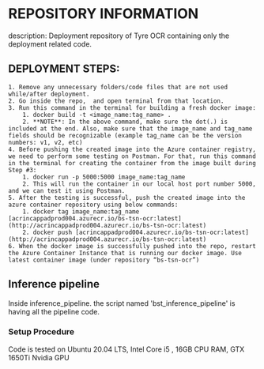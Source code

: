 
# REPOSITORY INFORMATION

description: Deployment repository of Tyre OCR containing only the deployment related code.

## DEPLOYMENT STEPS:
    1. Remove any unnecessary folders/code files that are not used while/after deployment.
    2. Go inside the repo,  and open terminal from that location.
    3. Run this command in the terminal for building a fresh docker image: 
        1. docker build -t <image_name:tag_name> .
        2. **NOTE**: In the above command, make sure the dot(.) is included at the end. Also, make sure that the image_name and tag_name fields should be recognizable (example tag_name can be the version numbers: v1, v2, etc)
    4. Before pushing the created image into the Azure container registry, we need to perform some testing on Postman. For that, run this command in the terminal for creating the container from the image built during Step #3:
        1. docker run -p 5000:5000 image_name:tag_name
        2. This will run the container in our local host port number 5000, and we can test it using Postman.
    5. After the testing is successful, push the created image into the azure container repository using below commands:
        1. docker tag image_name:tag_name [acrincappadprod004.azurecr.io/bs-tsn-ocr:latest](http://acrincappadprod004.azurecr.io/bs-tsn-ocr:latest)
        2. docker push [acrincappadprod004.azurecr.io/bs-tsn-ocr:latest](http://acrincappadprod004.azurecr.io/bs-tsn-ocr:latest)
    6. When the docker image is successfully pushed into the repo, restart the Azure Container Instance that is running our docker image. Use latest container image (under repository “bs-tsn-ocr”)

## Inference pipeline
Inside inference_pipeline. the script named 'bst_inference_pipeline' is having all the pipeline code.

### Setup Procedure
Code is tested on Ubuntu 20.04 LTS, Intel Core i5 , 16GB CPU RAM, GTX 1650Ti Nvidia GPU





